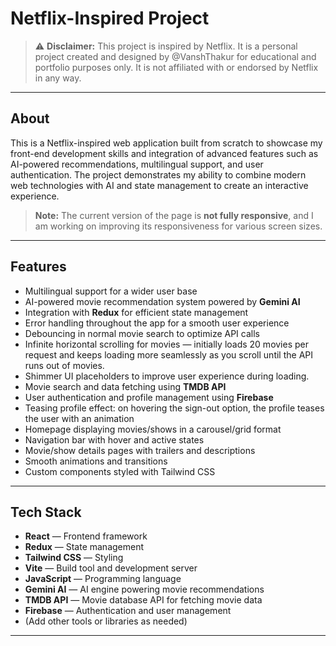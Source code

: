 # Netflix-Inspired Project

> ⚠️ **Disclaimer:** This project is inspired by Netflix. It is a personal project created and designed by @VanshThakur for educational and portfolio purposes only. It is not affiliated with or endorsed by Netflix in any way.

---

## About

This is a Netflix-inspired web application built from scratch to showcase my front-end development skills and integration of advanced features such as AI-powered recommendations, multilingual support, and user authentication. The project demonstrates my ability to combine modern web technologies with AI and state management to create an interactive experience.

> **Note:** The current version of the page is **not fully responsive**, and I am working on improving its responsiveness for various screen sizes.

---

## Features

- Multilingual support for a wider user base  
- AI-powered movie recommendation system powered by **Gemini AI**  
- Integration with **Redux** for efficient state management  
- Error handling throughout the app for a smooth user experience  
- Debouncing in normal movie search to optimize API calls
- Infinite horizontal scrolling for movies — initially loads 20 movies per request and keeps loading more seamlessly as you scroll until the API runs out of movies.
- Shimmer UI placeholders to improve user experience during loading. 
- Movie search and data fetching using **TMDB API**  
- User authentication and profile management using **Firebase**  
- Teasing profile effect: on hovering the sign-out option, the profile teases the user with an animation  
- Homepage displaying movies/shows in a carousel/grid format  
- Navigation bar with hover and active states  
- Movie/show details pages with trailers and descriptions  
- Smooth animations and transitions  
- Custom components styled with Tailwind CSS

---

## Tech Stack

- **React** — Frontend framework  
- **Redux** — State management  
- **Tailwind CSS** — Styling  
- **Vite** — Build tool and development server  
- **JavaScript** — Programming language  
- **Gemini AI** — AI engine powering movie recommendations  
- **TMDB API** — Movie database API for fetching movie data  
- **Firebase** — Authentication and user management  
- (Add other tools or libraries as needed)

---

